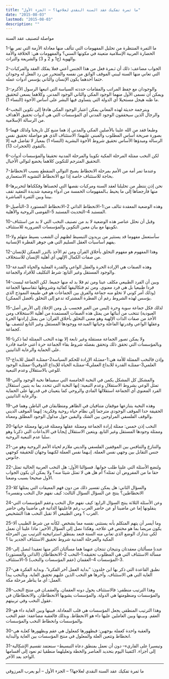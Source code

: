 ```yaml
---
title: "ما ثمرة تفكيك عقد السنة النقدي لعلاجها؟ – الجزء الأول"
date: "2015-08-03"
lastmod: "2015-08-03"
description: ""
---
```

مواصلة لتصنيف عقد السنة

1-ما الثمرة المنتظرة من تحليل المفهومات التي تتألف منها معادلة الأزمة التي تمر بها الحضارة العربية الإسلامية متعينة في مكونها السني؟ والمفهومات هي: الخلافة والأمة والهوية (ج1 و 2 و 3) والشريعة والتراث.

2-الجواب مضاعف: ذلك أن ثـمرة فعل من هذا الجنس أعني فعلا يفكك العقد والمركبات التي تعاني منها السنة ليبني الموقف الواثق من نفسه والمتحرر من رد الفعل له وجودان حتما أحدهما يكون الإنسان والثاني يؤسس أدوات عمله.

3-والوجودان مع حفظ المراتب والمقامات حددته السياسة التي اتبعها الرسول الأكرم: ويمكن أن نسمى الأول منهما الوجود المكي والثاني الوجود المدني. وكلاهما يسعى لتحقيق ما ظنه هيجل مستحيلا أي الدولة التي يتساوى فيها البشر على أساس الأخوة (النساء 1).

4-وبترجمة حديثة لهذه المعاني يمكن اعتبار الوجود المكي هادفا إلى تكوين النخب والرجال الذين سيحققون الوجود المدني أي المؤسسات التي هي أدوات تحقيق الأهداف من الرسالة الإسلامية.

5-وطبعا فقد من الله علينا بالأصلين المكي والمدني إذ هما منبع كل تاريخنا ولذلك فهما بصورة صريحة أساس المطلوب والمبني عليهما: الاستئناف الذي هو مواصلة تحقيق نفس الرسالة ومبدؤها الأساس تحقيق شروط الأخوة البشرية (النساء 1) بمعيار لا تفاضل فيه إلا بالتقوى (الحجرات 13).

6-لكن النخب ممثلة المرحلة المكية تكوينا والمرحلة المدنية تحقيقا والمؤسسات أدوات التحقيق المترجم للتكوين كلاهما يخضع لتوالي الأجيال.

7-وعندما تمر أمة من الأمم بمرحلة الانحطاط يصبح التوالي المنقطع بسبب الانحطاط بحاجة للاستئناف خاصة إذا تبع الانحطاط التشويه الاستعماري.

8-نحن إذن ننتظر من تحليلنا لعقد السنة ومركبات نقصها التي لخصناها وفككناها لتحريرها منها فأرجعناها إلى ما يحيط بـالمفهومات الخمسة من أدواء وضعية شديدة التعقيد تقف بيننا وبين الثمرة المباشرة.

9-وهذه الوضعية المعقدة تتالف من:1-الانحطاط الذاتي 2-الانحطاط المستورد 3-التأصيل المستبد 4-التحديث المستبد 5-الفوضى الروحية والأهلية.

10-وقبل أن نحلل عناصر هذه الوضعية لا بد من تصنيف النخب التي لا بد من استئناف تكوينها مع بيان معين التكوين والمؤسسات الضرورية للاستئناف.

11-سأستعمل مفهوما قد يستثير من يريدون التبسيط لظنهم أن الشعب بسيط مثهلم ولا يفهم اساسيات العقل السليم التي هي جوهر الفطرة الإنسانية.

12-وهذا المفهوم هو مفهوم التخلق بأخلاق القرآن ومن ثم الأخذ بالنزر الممكن للإنسان من صفات الكمال الإلهي أي أهلية الإنسان للاستخلاف.

13-وهذه الصفات هي الإرادة الحرة والعقل الواعي والقدرة الفعلية والحياة المبدعة والوجود المستقل وغير التابع: شرط التكليف للأفراد والجماعة.

14-وبين أن الفرد الطبيعي مكلف عينا ومن ثم فلا بد له منها جميعا. لكن الجماعة ليست فردا طبيعيا بل هي فرد معنوي. ومن ثم فتكاليفها كفائية وشروطها تتقاسمها الجماعة (وذلك أمر كوني لا تخلو منه جماعة والفرق بين الجماعات هو في طبيعة النموذج الذي يؤسس لهذه الشروط رغم أن الفطرة المشتركة تدعو إلى التخلق بأفضل الممكن).

15-لذلك فكل جماعة سوية وحرة (ليس من الغير فحسب بل ومن الإخلاد إلى الأرض أصل العبودية) تنتخب من أبنائها من يمثل هذه الصفات المستمدة من أهلية الاستخلاف ومن الأخذ من صفات الذات الإلهية وهو معنى التخلق بأخلاق القرآن: من يمثل إرادتها الحرة وعقلها الواعي وقدرتها الفاعلة وحياتها المبدعة ووجودها المستقل وغير التابع لتتصف بها كجماعة.

16-ولا يمكن تصور الجماعة مستقلة وغير تابعة إلا بهذه النخب الممثلة لما ذكرنا وبالمؤسسات التي تحقق ذلك وتحقق بفضله شروط بقاء الجماعة حرة أعني خاصة قادرة على الحماية والرعاية الذاتيتين.

17-وإذن فالنخب الممثلة للأمة هي:1-ممثـلة الإرادة للحكم السياسة2-ممثلـة العقل للابداع العلمي3-ممثلـة القدرة للابداع العملي4-ممثلـة الحياة للإبداع الذوقي5-ممثلـة الوجود للوعي بالاستقلال وعدم التبعية.

18-والمشكل كل المشكل يكمن في النخبة الخامسة التي سميناها نخبة الوجود والتي تمثل الوعي بشروط الاستقلال وعدم التبعية: إنها النخبة التي تتحدد بما به يتبين استقلال الفرد المعنوي أي الجماعة استقلالها المادي والروحي كما يتعينان في قدرتها على الحماية والرعاية الذاتيتين.

19-وهذه النخبة يتنازعها موقفان متنافيان في الظاهر ومتطابقان في الباطن وهما في الحقيقة حدا الموقف الوجودي مترجما إلى نظام حياة روحية وفكرية: إنهما الموقف الديني والوقف الفلسفي المراوحين بين الشك واليقين حول مدلول الوجود المطلق ومعناه.

20-النخب إذن خمس: ممثلة إرادة الجماعة وممثلة عقلها وممثلة قدرتها وممثلة حياتها وممثلة وجودها المستقل وغير التابع. ويتعين الاستقلال إيجابا في الابداعات التي ذكرنا وهو سلبا عدم التبعية الروحية.

21-والتنازع والتنافس بين الموقفين الفلسفي والديني ملازم لحياة الأمم الروحية وهو من جنس التقابل بين وجهي نفس العملة. إنـهما نفس العملة لكنهما وجهان للحقيقة كوجهي جانوس.

22-ولنضع الأسئلة التي علينا طلب جوابها. فسؤالنا الأول: هل النخب العربية الحالية تمثل حقا ما من المفروض أن تمثله؟ أم هل هي لا تمثل شيئا منه؟ ولا يمكن أن يكون الجواب الأول صحيحا بسبب وضعنا.

23-والسؤال الثاني: هل يمكن تفسير ذلك من دون فهم المعيقات التي يمثلها كلا الانحطاطين؟ ينتج عن السؤال السؤال الثالث: كيف نفهم حال النخب ونفسره؟

24-وعن الأسئلة الثلاثة ينتج السؤال الرابع: كيف نفهم حال النخب وعقم المؤسسات التي ينقلونها إما عن ماضينا أو عن حاضر الغرب رغم فاعليتها الذاتية في ماضينا وفي حاضر الغرب ؟ ومن الطبيعي ألا تقبل النخب هذا التشخيص.

25-وما أيسر أن يتهم المتكلم بأنه يستثني نفسه مما يشخص. لكأنه من شرط الطبيب ألا يكون مريضا بما هو مختص في علاجه. وهكذا نصل إلى السؤال الأخير: ماذا علينا أن نعمل لكي نتدارك الوضع الذي تعاني منه السنة فنعد بمنطق استراتيجية الترتيب بين المرحلة المكية والمرحلة المدنية شروط تحقيق الاستئناف الجدير بنا ؟

26-عندنا مسألتان معقدتان ونتيجان تنتجان عنهما هما مسألتان أكثر منها تعقيدا لنصل إلى مسألة الاستئناف التي هي المطلوب تحقيقه:1-النخب 2-الانحطاطان (الذاتي والمستورد) 3-المؤسسات 4-العقمان (عقم المؤسسات والنخب) 5-الاستئناف.

27-نطبق القاعدة التي ذكر بها ابن خلدون: “بداية العمل آخر الفكرة“. وبداية الفكرة هي الغاية التي هي الاستئناف. وآخرها هو النخب الذين عليهم تحقيق الغاية. وبالنخب يبدأ العمل: أي ما يناظر مرحلة مكة.

28-وهذا الترتيب منطقي: فالاستئناف يحول دونه العقمان. والعقمـان في منتج النخب والمؤسسات ومنظومتها هي الدولة. والمؤسسات يشوبها الانحطاطان. والانحطاطان في عقول النخب وفي تربيتهم.

29-وهذا الترتيب المنطقي يجعل المؤسسات هي قلب المعادلة. فبينها وبين الغاية داء هو العقم. وبيـنها وبين العاملين عليها داء هو الانحطاط. وبذلك فالعقبة مضاعفة: عقم النخب والمؤسسات وانحطاط النخب والمؤسسات.

30-والعقبة واحدة كعملة بوجهين: فبظهورها كمعلول هي عقم وبظهورها كعلـة هي انحطاط وتتعين العلة والمعلول في منتج المؤسسات بين الغاية والبداية.

31-وتيسيرا على القاريء– دون أن نعمل بمنطق دعاة التبسيط– سنعتمد تقسيم الإشكالية إلى أجزاء. اكتفينا اليوم بتحديد العناصر والخطة وتعليلهما منطقيا ثم نعود إلى أقسامها الواحد بعد الآخر.

---

ما ثمرة تفكيك عقد السنة النقدي لعلاجها؟ – الجزء الأول – أبو يعرب المرزوقي

###
